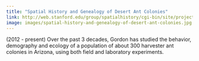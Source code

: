 ```yaml
---
title: "Spatial History and Genealogy of Desert Ant Colonies"
link: http://web.stanford.edu/group/spatialhistory/cgi-bin/site/project.php?id=1073
image: images/spatial-history-and-genealogy-of-desert-ant-colonies.jpg
---
```

(2012 - present) Over the past 3 decades, Gordon has studied the behavior, demography and ecology of a population of about 300 harvester ant colonies in Arizona, using both field and laboratory experiments.
